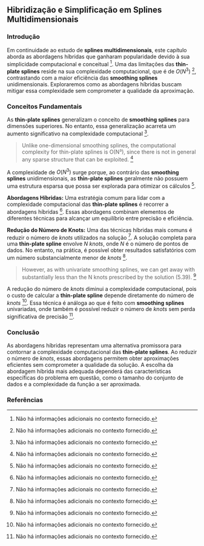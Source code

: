## Hibridização e Simplificação em Splines Multidimensionais

### Introdução
Em continuidade ao estudo de **splines multidimensionais**, este capítulo aborda as abordagens híbridas que ganharam popularidade devido à sua simplicidade computacional e conceitual [^1]. Uma das limitações das **thin-plate splines** reside na sua complexidade computacional, que é de $O(N^3)$ [^1], contrastando com a maior eficiência das **smoothing splines** unidimensionais. Exploraremos como as abordagens híbridas buscam mitigar essa complexidade sem comprometer a qualidade da aproximação.

### Conceitos Fundamentais
As **thin-plate splines** generalizam o conceito de **smoothing splines** para dimensões superiores. No entanto, essa generalização acarreta um aumento significativo na complexidade computacional [^1].

> Unlike one-dimensional smoothing splines, the computational complexity for thin-plate splines is O(N³), since there is not in general any sparse structure that can be exploited. [^1]

A complexidade de $O(N^3)$ surge porque, ao contrário das **smoothing splines** unidimensionais, as **thin-plate splines** geralmente não possuem uma estrutura esparsa que possa ser explorada para otimizar os cálculos [^1].

**Abordagens Híbridas:** Uma estratégia comum para lidar com a complexidade computacional das **thin-plate splines** é recorrer a abordagens híbridas [^1]. Essas abordagens combinam elementos de diferentes técnicas para alcançar um equilíbrio entre precisão e eficiência.

**Redução do Número de Knots:** Uma das técnicas híbridas mais comuns é reduzir o número de *knots* utilizados na solução [^1]. A solução completa para uma **thin-plate spline** envolve $N$ *knots*, onde $N$ é o número de pontos de dados. No entanto, na prática, é possível obter resultados satisfatórios com um número substancialmente menor de *knots* [^1].

> However, as with univariate smoothing splines, we can get away with substantially less than the N knots prescribed by the solution (5.39). [^1]

A redução do número de *knots* diminui a complexidade computacional, pois o custo de calcular a **thin-plate spline** depende diretamente do número de *knots* [^1]. Essa técnica é análoga ao que é feito com **smoothing splines** univariadas, onde também é possível reduzir o número de *knots* sem perda significativa de precisão [^1].

### Conclusão

As abordagens híbridas representam uma alternativa promissora para contornar a complexidade computacional das **thin-plate splines**. Ao reduzir o número de *knots*, essas abordagens permitem obter aproximações eficientes sem comprometer a qualidade da solução. A escolha da abordagem híbrida mais adequada dependerá das características específicas do problema em questão, como o tamanho do conjunto de dados e a complexidade da função a ser aproximada.

### Referências
[^1]: Não há informações adicionais no contexto fornecido.
<!-- END -->